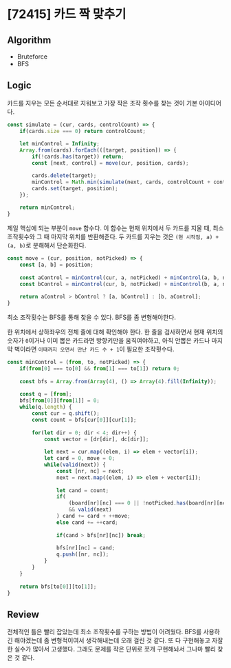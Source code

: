 # [72415] 카드 짝 맞추기
## Algorithm
- Bruteforce
- BFS
## Logic
카드를 지우는 모든 순서대로 지워보고 가장 작은 조작 횟수를 찾는 것이 기본 아이디어다.

```js
const simulate = (cur, cards, controlCount) => {
    if(cards.size === 0) return controlCount;
    
    let minControl = Infinity;
    Array.from(cards).forEach(([target, position]) => {
        if(!cards.has(target)) return;
        const [next, control] = move(cur, position, cards);

        cards.delete(target);
        minControl = Math.min(simulate(next, cards, controlCount + control), minControl);
        cards.set(target, position);
    });
    
    return minControl;
}
```

제일 핵심에 되는 부분이 `move` 함수다. 이 함수는 현재 위치에서 두 카드를 지울 때, 최소 조작횟수와 그 때 마지막 위치를 반환해준다.
두 카드를 지우는 것은 `(현 시작점, a) + (a, b)`로 분해해서 단순화한다.

```js
const move = (cur, position, notPicked) => {
    const [a, b] = position;
    
    const aControl = minControl(cur, a, notPicked) + minControl(a, b, notPicked) + 2;
    const bControl = minControl(cur, b, notPicked) + minControl(b, a, notPicked) + 2;
    
    return aControl > bControl ? [a, bControl] : [b, aControl];
}
```

최소 조작횟수는 BFS를 통해 찾을 수 있다. BFS를 좀 변형해야한다. 

한 위치에서 상하좌우의 전체 줄에 대해 확인해야 한다. 한 줄을 검사하면서 현재 위치의 숫자가 `0`이거나 이미 뽑은 카드라면 방향키만을 움직여야하고, 아직 안뽑은 카드나 마지막 벽이라면 `이때까지 오면서 만난 카드 수 + 1`이 필요한 조작횟수다.

```js
const minControl = (from, to, notPicked) => {
    if(from[0] === to[0] && from[1] === to[1]) return 0;
    
    const bfs = Array.from(Array(4), () => Array(4).fill(Infinity));
    
    const q = [from];
    bfs[from[0]][from[1]] = 0;
    while(q.length) {
        const cur = q.shift();
        const count = bfs[cur[0]][cur[1]];
        
        for(let dir = 0; dir < 4; dir++) {
            const vector = [dr[dir], dc[dir]];
            
            let next = cur.map((elem, i) => elem + vector[i]);
            let card = 0, move = 0;
            while(valid(next)) {
                const [nr, nc] = next;
                next = next.map((elem, i) => elem + vector[i]);
                
                let cand = count;
                if(
                    (board[nr][nc] === 0 || !notPicked.has(board[nr][nc]))
                    && valid(next)
                ) cand += card + ++move;
                else cand += ++card;
                
                if(cand > bfs[nr][nc]) break;
                
                bfs[nr][nc] = cand;
                q.push([nr, nc]);
            }
        }
    }
    
    return bfs[to[0]][to[1]];
}
```

## Review
전체적인 틀은 빨리 잡았는데 최소 조작횟수를 구하는 방법이 어려웠다. BFS를 사용하긴 해야겠는데 좀 변형적이여서 생각해내는데 오래 걸린 것 같다.
또 다 구현해놓고 자잘한 실수가 많아서 고생했다. 그래도 문제를 작은 단위로 쪼개 구현해놔서 그나마 빨리 찾은 것 같다.